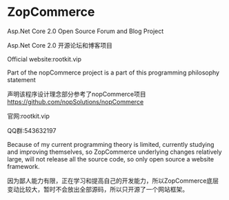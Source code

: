 # ZopCommerce
Asp.Net Core 2.0 Open Source Forum and Blog Project

Asp.Net Core 2.0 开源论坛和博客项目

Official website:rootkit.vip 

Part of the nopCommerce project is a part of this programming philosophy statement

声明该程序设计理念部分参考了nopCommerce项目
https://github.com/nopSolutions/nopCommerce

官网:rootkit.vip

QQ群:543632197

Because of my current programming theory is limited, currently studying and improving themselves, so ZopCommerce underlying changes relatively large, will not release all the source code, so only open source a website framework. 

因为鄙人能力有限，正在学习和提高自己的开发能力，所以ZopCommerce底层变动比较大，暂时不会放出全部源码，所以只开源了一个网站框架。
